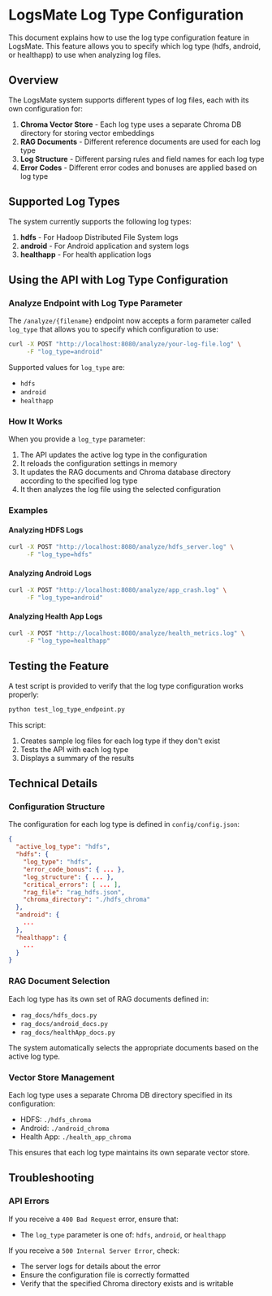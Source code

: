 # LogsMate Log Type Configuration

This document explains how to use the log type configuration feature in LogsMate. This feature allows you to specify which log type (hdfs, android, or healthapp) to use when analyzing log files.

## Overview

The LogsMate system supports different types of log files, each with its own configuration for:

1. **Chroma Vector Store** - Each log type uses a separate Chroma DB directory for storing vector embeddings
2. **RAG Documents** - Different reference documents are used for each log type
3. **Log Structure** - Different parsing rules and field names for each log type
4. **Error Codes** - Different error codes and bonuses are applied based on log type

## Supported Log Types

The system currently supports the following log types:

1. **hdfs** - For Hadoop Distributed File System logs
2. **android** - For Android application and system logs
3. **healthapp** - For health application logs

## Using the API with Log Type Configuration

### Analyze Endpoint with Log Type Parameter

The `/analyze/{filename}` endpoint now accepts a form parameter called `log_type` that allows you to specify which configuration to use:

```bash
curl -X POST "http://localhost:8080/analyze/your-log-file.log" \
     -F "log_type=android"
```

Supported values for `log_type` are:
- `hdfs`
- `android`
- `healthapp`

### How It Works

When you provide a `log_type` parameter:

1. The API updates the active log type in the configuration
2. It reloads the configuration settings in memory
3. It updates the RAG documents and Chroma database directory according to the specified log type
4. It then analyzes the log file using the selected configuration

### Examples

#### Analyzing HDFS Logs

```bash
curl -X POST "http://localhost:8080/analyze/hdfs_server.log" \
     -F "log_type=hdfs"
```

#### Analyzing Android Logs

```bash
curl -X POST "http://localhost:8080/analyze/app_crash.log" \
     -F "log_type=android"
```

#### Analyzing Health App Logs

```bash
curl -X POST "http://localhost:8080/analyze/health_metrics.log" \
     -F "log_type=healthapp"
```

## Testing the Feature

A test script is provided to verify that the log type configuration works properly:

```bash
python test_log_type_endpoint.py
```

This script:
1. Creates sample log files for each log type if they don't exist
2. Tests the API with each log type
3. Displays a summary of the results

## Technical Details

### Configuration Structure

The configuration for each log type is defined in `config/config.json`:

```json
{
  "active_log_type": "hdfs",
  "hdfs": {
    "log_type": "hdfs",
    "error_code_bonus": { ... },
    "log_structure": { ... },
    "critical_errors": [ ... ],
    "rag_file": "rag_hdfs.json",
    "chroma_directory": "./hdfs_chroma"
  },
  "android": {
    ...
  },
  "healthapp": {
    ...
  }
}
```

### RAG Document Selection

Each log type has its own set of RAG documents defined in:
- `rag_docs/hdfs_docs.py`
- `rag_docs/android_docs.py`
- `rag_docs/healthApp_docs.py`

The system automatically selects the appropriate documents based on the active log type.

### Vector Store Management

Each log type uses a separate Chroma DB directory specified in its configuration:
- HDFS: `./hdfs_chroma`
- Android: `./android_chroma`
- Health App: `./health_app_chroma`

This ensures that each log type maintains its own separate vector store.

## Troubleshooting

### API Errors

If you receive a `400 Bad Request` error, ensure that:
- The `log_type` parameter is one of: `hdfs`, `android`, or `healthapp`

If you receive a `500 Internal Server Error`, check:
- The server logs for details about the error
- Ensure the configuration file is correctly formatted
- Verify that the specified Chroma directory exists and is writable 